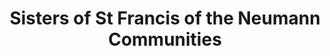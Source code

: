 ---
layout: repo
title: "Sisters of St Francis of the Neumann Communities"
id: 23181
permalink: repos/23181/
---
